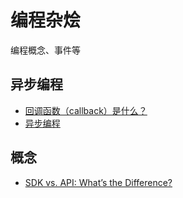 # 编程杂烩
编程概念、事件等

## 异步编程
- [回调函数（callback）是什么？](https://www.zhihu.com/question/19801131)
- [异步编程](https://www.jianshu.com/p/c4dc7866eb81)

## 概念
- [SDK vs. API: What’s the Difference?](https://www.ibm.com/cloud/blog/sdk-vs-api)

